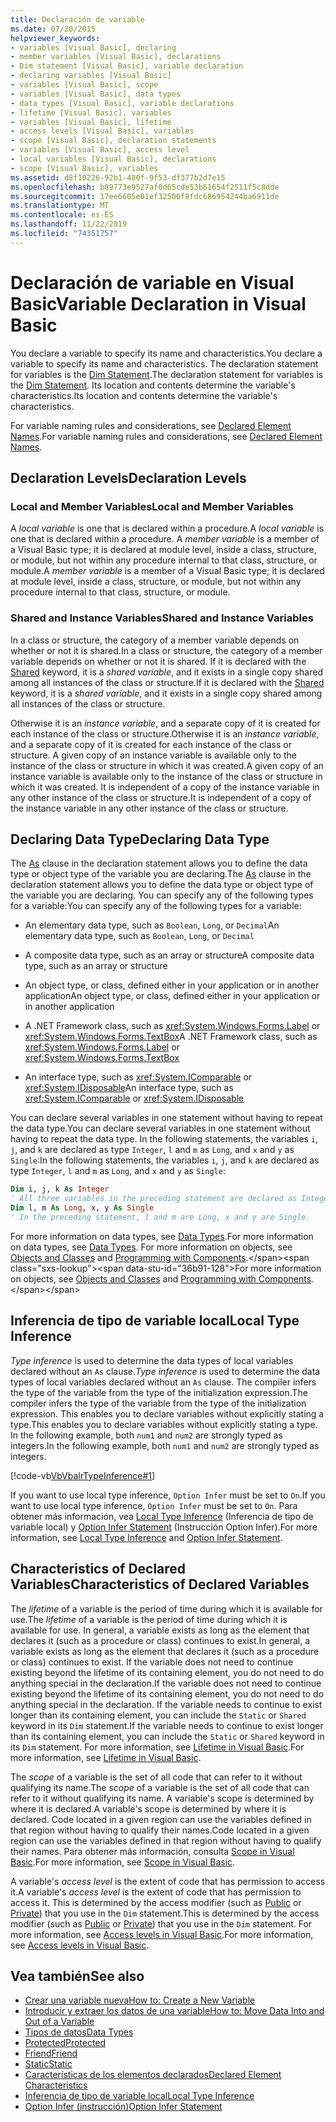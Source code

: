 ```yaml
---
title: Declaración de variable
ms.date: 07/20/2015
helpviewer_keywords:
- variables [Visual Basic], declaring
- member variables [Visual Basic], declarations
- Dim statement [Visual Basic], variable declaration
- declaring variables [Visual Basic]
- variables [Visual Basic], scope
- variables [Visual Basic], data types
- data types [Visual Basic], variable declarations
- lifetime [Visual Basic], variables
- variables [Visual Basic], lifetime
- access levels [Visual Basic], variables
- scope [Visual Basic], declaration statements
- variables [Visual Basic], access level
- local variables [Visual Basic], declarations
- scope [Visual Basic], variables
ms.assetid: d8f10226-92b1-480f-9f53-df377b2d7e15
ms.openlocfilehash: b89773e9527af0d65cde53b61654f2511f5c8dde
ms.sourcegitcommit: 17ee6605e01ef32506f8fdc686954244ba6911de
ms.translationtype: MT
ms.contentlocale: es-ES
ms.lasthandoff: 11/22/2019
ms.locfileid: "74351757"
---
```

# <a name="variable-declaration-in-visual-basic"></a><span data-ttu-id="36b91-102">Declaración de variable en Visual Basic</span><span class="sxs-lookup"><span data-stu-id="36b91-102">Variable Declaration in Visual Basic</span></span>
<span data-ttu-id="36b91-103">You declare a variable to specify its name and characteristics.</span><span class="sxs-lookup"><span data-stu-id="36b91-103">You declare a variable to specify its name and characteristics.</span></span> <span data-ttu-id="36b91-104">The declaration statement for variables is the [Dim Statement](../../../../visual-basic/language-reference/statements/dim-statement.md).</span><span class="sxs-lookup"><span data-stu-id="36b91-104">The declaration statement for variables is the [Dim Statement](../../../../visual-basic/language-reference/statements/dim-statement.md).</span></span> <span data-ttu-id="36b91-105">Its location and contents determine the variable's characteristics.</span><span class="sxs-lookup"><span data-stu-id="36b91-105">Its location and contents determine the variable's characteristics.</span></span>  
  
 <span data-ttu-id="36b91-106">For variable naming rules and considerations, see [Declared Element Names](../../../../visual-basic/programming-guide/language-features/declared-elements/declared-element-names.md).</span><span class="sxs-lookup"><span data-stu-id="36b91-106">For variable naming rules and considerations, see [Declared Element Names](../../../../visual-basic/programming-guide/language-features/declared-elements/declared-element-names.md).</span></span>  
  
## <a name="declaration-levels"></a><span data-ttu-id="36b91-107">Declaration Levels</span><span class="sxs-lookup"><span data-stu-id="36b91-107">Declaration Levels</span></span>  
  
### <a name="local-and-member-variables"></a><span data-ttu-id="36b91-108">Local and Member Variables</span><span class="sxs-lookup"><span data-stu-id="36b91-108">Local and Member Variables</span></span>  
 <span data-ttu-id="36b91-109">A *local variable* is one that is declared within a procedure.</span><span class="sxs-lookup"><span data-stu-id="36b91-109">A *local variable* is one that is declared within a procedure.</span></span> <span data-ttu-id="36b91-110">A *member variable* is a member of a Visual Basic type; it is declared at module level, inside a class, structure, or module, but not within any procedure internal to that class, structure, or module.</span><span class="sxs-lookup"><span data-stu-id="36b91-110">A *member variable* is a member of a Visual Basic type; it is declared at module level, inside a class, structure, or module, but not within any procedure internal to that class, structure, or module.</span></span>  
  
### <a name="shared-and-instance-variables"></a><span data-ttu-id="36b91-111">Shared and Instance Variables</span><span class="sxs-lookup"><span data-stu-id="36b91-111">Shared and Instance Variables</span></span>  
 <span data-ttu-id="36b91-112">In a class or structure, the category of a member variable depends on whether or not it is shared.</span><span class="sxs-lookup"><span data-stu-id="36b91-112">In a class or structure, the category of a member variable depends on whether or not it is shared.</span></span> <span data-ttu-id="36b91-113">If it is declared with the [Shared](../../../../visual-basic/language-reference/modifiers/shared.md) keyword, it is a *shared variable*, and it exists in a single copy shared among all instances of the class or structure.</span><span class="sxs-lookup"><span data-stu-id="36b91-113">If it is declared with the [Shared](../../../../visual-basic/language-reference/modifiers/shared.md) keyword, it is a *shared variable*, and it exists in a single copy shared among all instances of the class or structure.</span></span>  
  
 <span data-ttu-id="36b91-114">Otherwise it is an *instance variable*, and a separate copy of it is created for each instance of the class or structure.</span><span class="sxs-lookup"><span data-stu-id="36b91-114">Otherwise it is an *instance variable*, and a separate copy of it is created for each instance of the class or structure.</span></span> <span data-ttu-id="36b91-115">A given copy of an instance variable is available only to the instance of the class or structure in which it was created.</span><span class="sxs-lookup"><span data-stu-id="36b91-115">A given copy of an instance variable is available only to the instance of the class or structure in which it was created.</span></span> <span data-ttu-id="36b91-116">It is independent of a copy of the instance variable in any other instance of the class or structure.</span><span class="sxs-lookup"><span data-stu-id="36b91-116">It is independent of a copy of the instance variable in any other instance of the class or structure.</span></span>  
  
## <a name="declaring-data-type"></a><span data-ttu-id="36b91-117">Declaring Data Type</span><span class="sxs-lookup"><span data-stu-id="36b91-117">Declaring Data Type</span></span>  
 <span data-ttu-id="36b91-118">The [As](../../../../visual-basic/language-reference/statements/as-clause.md) clause in the declaration statement allows you to define the data type or object type of the variable you are declaring.</span><span class="sxs-lookup"><span data-stu-id="36b91-118">The [As](../../../../visual-basic/language-reference/statements/as-clause.md) clause in the declaration statement allows you to define the data type or object type of the variable you are declaring.</span></span> <span data-ttu-id="36b91-119">You can specify any of the following types for a variable:</span><span class="sxs-lookup"><span data-stu-id="36b91-119">You can specify any of the following types for a variable:</span></span>  
  
- <span data-ttu-id="36b91-120">An elementary data type, such as `Boolean`, `Long`, or `Decimal`</span><span class="sxs-lookup"><span data-stu-id="36b91-120">An elementary data type, such as `Boolean`, `Long`, or `Decimal`</span></span>  
  
- <span data-ttu-id="36b91-121">A composite data type, such as an array or structure</span><span class="sxs-lookup"><span data-stu-id="36b91-121">A composite data type, such as an array or structure</span></span>  
  
- <span data-ttu-id="36b91-122">An object type, or class, defined either in your application or in another application</span><span class="sxs-lookup"><span data-stu-id="36b91-122">An object type, or class, defined either in your application or in another application</span></span>  
  
- <span data-ttu-id="36b91-123">A .NET Framework class, such as <xref:System.Windows.Forms.Label> or <xref:System.Windows.Forms.TextBox></span><span class="sxs-lookup"><span data-stu-id="36b91-123">A .NET Framework class, such as <xref:System.Windows.Forms.Label> or <xref:System.Windows.Forms.TextBox></span></span>  
  
- <span data-ttu-id="36b91-124">An interface type, such as <xref:System.IComparable> or <xref:System.IDisposable></span><span class="sxs-lookup"><span data-stu-id="36b91-124">An interface type, such as <xref:System.IComparable> or <xref:System.IDisposable></span></span>  
  
 <span data-ttu-id="36b91-125">You can declare several variables in one statement without having to repeat the data type.</span><span class="sxs-lookup"><span data-stu-id="36b91-125">You can declare several variables in one statement without having to repeat the data type.</span></span> <span data-ttu-id="36b91-126">In the following statements, the variables `i`, `j`, and `k` are declared as type `Integer`, `l` and `m` as `Long`, and `x` and `y` as `Single`:</span><span class="sxs-lookup"><span data-stu-id="36b91-126">In the following statements, the variables `i`, `j`, and `k` are declared as type `Integer`, `l` and `m` as `Long`, and `x` and `y` as `Single`:</span></span>  
  
```vb  
Dim i, j, k As Integer  
' All three variables in the preceding statement are declared as Integer.  
Dim l, m As Long, x, y As Single  
' In the preceding statement, l and m are Long, x and y are Single.  
```  
  
 <span data-ttu-id="36b91-127">For more information on data types, see [Data Types](../../../../visual-basic/programming-guide/language-features/data-types/index.md).</span><span class="sxs-lookup"><span data-stu-id="36b91-127">For more information on data types, see [Data Types](../../../../visual-basic/programming-guide/language-features/data-types/index.md).</span></span> <span data-ttu-id="36b91-128">For more information on objects, see [Objects and Classes](../../../../visual-basic/programming-guide/language-features/objects-and-classes/index.md) and [Programming with Components](https://docs.microsoft.com/previous-versions/visualstudio/visual-studio-2013/0ffkdtkf(v=vs.120)).</span><span class="sxs-lookup"><span data-stu-id="36b91-128">For more information on objects, see [Objects and Classes](../../../../visual-basic/programming-guide/language-features/objects-and-classes/index.md) and [Programming with Components](https://docs.microsoft.com/previous-versions/visualstudio/visual-studio-2013/0ffkdtkf(v=vs.120)).</span></span>  
  
## <a name="local-type-inference"></a><span data-ttu-id="36b91-129">Inferencia de tipo de variable local</span><span class="sxs-lookup"><span data-stu-id="36b91-129">Local Type Inference</span></span>  
 <span data-ttu-id="36b91-130">*Type inference* is used to determine the data types of local variables declared without an `As` clause.</span><span class="sxs-lookup"><span data-stu-id="36b91-130">*Type inference* is used to determine the data types of local variables declared without an `As` clause.</span></span> <span data-ttu-id="36b91-131">The compiler infers the type of the variable from the type of the initialization expression.</span><span class="sxs-lookup"><span data-stu-id="36b91-131">The compiler infers the type of the variable from the type of the initialization expression.</span></span> <span data-ttu-id="36b91-132">This enables you to declare variables without explicitly stating a type.</span><span class="sxs-lookup"><span data-stu-id="36b91-132">This enables you to declare variables without explicitly stating a type.</span></span> <span data-ttu-id="36b91-133">In the following example, both `num1` and `num2` are strongly typed as integers.</span><span class="sxs-lookup"><span data-stu-id="36b91-133">In the following example, both `num1` and `num2` are strongly typed as integers.</span></span>  
  
 [!code-vb[VbVbalrTypeInference#1](~/samples/snippets/visualbasic/VS_Snippets_VBCSharp/VbVbalrTypeInference/VB/Class1.vb#1)]  
  
 <span data-ttu-id="36b91-134">If you want to use local type inference, `Option Infer` must be set to `On`.</span><span class="sxs-lookup"><span data-stu-id="36b91-134">If you want to use local type inference, `Option Infer` must be set to `On`.</span></span> <span data-ttu-id="36b91-135">Para obtener más información, vea [Local Type Inference](../../../../visual-basic/programming-guide/language-features/variables/local-type-inference.md) (Inferencia de tipo de variable local) y [Option Infer Statement](../../../../visual-basic/language-reference/statements/option-infer-statement.md) (Instrucción Option Infer).</span><span class="sxs-lookup"><span data-stu-id="36b91-135">For more information, see [Local Type Inference](../../../../visual-basic/programming-guide/language-features/variables/local-type-inference.md) and [Option Infer Statement](../../../../visual-basic/language-reference/statements/option-infer-statement.md).</span></span>  
  
## <a name="characteristics-of-declared-variables"></a><span data-ttu-id="36b91-136">Characteristics of Declared Variables</span><span class="sxs-lookup"><span data-stu-id="36b91-136">Characteristics of Declared Variables</span></span>  
 <span data-ttu-id="36b91-137">The *lifetime* of a variable is the period of time during which it is available for use.</span><span class="sxs-lookup"><span data-stu-id="36b91-137">The *lifetime* of a variable is the period of time during which it is available for use.</span></span> <span data-ttu-id="36b91-138">In general, a variable exists as long as the element that declares it (such as a procedure or class) continues to exist.</span><span class="sxs-lookup"><span data-stu-id="36b91-138">In general, a variable exists as long as the element that declares it (such as a procedure or class) continues to exist.</span></span> <span data-ttu-id="36b91-139">If the variable does not need to continue existing beyond the lifetime of its containing element, you do not need to do anything special in the declaration.</span><span class="sxs-lookup"><span data-stu-id="36b91-139">If the variable does not need to continue existing beyond the lifetime of its containing element, you do not need to do anything special in the declaration.</span></span> <span data-ttu-id="36b91-140">If the variable needs to continue to exist longer than its containing element, you can include the `Static` or `Shared` keyword in its `Dim` statement.</span><span class="sxs-lookup"><span data-stu-id="36b91-140">If the variable needs to continue to exist longer than its containing element, you can include the `Static` or `Shared` keyword in its `Dim` statement.</span></span> <span data-ttu-id="36b91-141">For more information, see [Lifetime in Visual Basic](../../../../visual-basic/programming-guide/language-features/declared-elements/lifetime.md).</span><span class="sxs-lookup"><span data-stu-id="36b91-141">For more information, see [Lifetime in Visual Basic](../../../../visual-basic/programming-guide/language-features/declared-elements/lifetime.md).</span></span>  
  
 <span data-ttu-id="36b91-142">The *scope* of a variable is the set of all code that can refer to it without qualifying its name.</span><span class="sxs-lookup"><span data-stu-id="36b91-142">The *scope* of a variable is the set of all code that can refer to it without qualifying its name.</span></span> <span data-ttu-id="36b91-143">A variable's scope is determined by where it is declared.</span><span class="sxs-lookup"><span data-stu-id="36b91-143">A variable's scope is determined by where it is declared.</span></span> <span data-ttu-id="36b91-144">Code located in a given region can use the variables defined in that region without having to qualify their names.</span><span class="sxs-lookup"><span data-stu-id="36b91-144">Code located in a given region can use the variables defined in that region without having to qualify their names.</span></span> <span data-ttu-id="36b91-145">Para obtener más información, consulta [Scope in Visual Basic](../../../../visual-basic/programming-guide/language-features/declared-elements/scope.md).</span><span class="sxs-lookup"><span data-stu-id="36b91-145">For more information, see [Scope in Visual Basic](../../../../visual-basic/programming-guide/language-features/declared-elements/scope.md).</span></span>  
  
 <span data-ttu-id="36b91-146">A variable's *access level* is the extent of code that has permission to access it.</span><span class="sxs-lookup"><span data-stu-id="36b91-146">A variable's *access level* is the extent of code that has permission to access it.</span></span> <span data-ttu-id="36b91-147">This is determined by the access modifier (such as [Public](../../../../visual-basic/language-reference/modifiers/public.md) or [Private](../../../../visual-basic/language-reference/modifiers/private.md)) that you use in the `Dim` statement.</span><span class="sxs-lookup"><span data-stu-id="36b91-147">This is determined by the access modifier (such as [Public](../../../../visual-basic/language-reference/modifiers/public.md) or [Private](../../../../visual-basic/language-reference/modifiers/private.md)) that you use in the `Dim` statement.</span></span> <span data-ttu-id="36b91-148">For more information, see [Access levels in Visual Basic](../../../../visual-basic/programming-guide/language-features/declared-elements/access-levels.md).</span><span class="sxs-lookup"><span data-stu-id="36b91-148">For more information, see [Access levels in Visual Basic](../../../../visual-basic/programming-guide/language-features/declared-elements/access-levels.md).</span></span>  
  
## <a name="see-also"></a><span data-ttu-id="36b91-149">Vea también</span><span class="sxs-lookup"><span data-stu-id="36b91-149">See also</span></span>

- [<span data-ttu-id="36b91-150">Crear una variable nueva</span><span class="sxs-lookup"><span data-stu-id="36b91-150">How to: Create a New Variable</span></span>](../../../../visual-basic/programming-guide/language-features/variables/how-to-create-a-new-variable.md)
- [<span data-ttu-id="36b91-151">Introducir y extraer los datos de una variable</span><span class="sxs-lookup"><span data-stu-id="36b91-151">How to: Move Data Into and Out of a Variable</span></span>](../../../../visual-basic/programming-guide/language-features/variables/how-to-move-data-into-and-out-of-a-variable.md)
- [<span data-ttu-id="36b91-152">Tipos de datos</span><span class="sxs-lookup"><span data-stu-id="36b91-152">Data Types</span></span>](../../../../visual-basic/language-reference/data-types/index.md)
- [<span data-ttu-id="36b91-153">Protected</span><span class="sxs-lookup"><span data-stu-id="36b91-153">Protected</span></span>](../../../../visual-basic/language-reference/modifiers/protected.md)
- [<span data-ttu-id="36b91-154">Friend</span><span class="sxs-lookup"><span data-stu-id="36b91-154">Friend</span></span>](../../../../visual-basic/language-reference/modifiers/friend.md)
- [<span data-ttu-id="36b91-155">Static</span><span class="sxs-lookup"><span data-stu-id="36b91-155">Static</span></span>](../../../../visual-basic/language-reference/modifiers/static.md)
- [<span data-ttu-id="36b91-156">Características de los elementos declarados</span><span class="sxs-lookup"><span data-stu-id="36b91-156">Declared Element Characteristics</span></span>](../../../../visual-basic/programming-guide/language-features/declared-elements/declared-element-characteristics.md)
- [<span data-ttu-id="36b91-157">Inferencia de tipo de variable local</span><span class="sxs-lookup"><span data-stu-id="36b91-157">Local Type Inference</span></span>](../../../../visual-basic/programming-guide/language-features/variables/local-type-inference.md)
- [<span data-ttu-id="36b91-158">Option Infer (instrucción)</span><span class="sxs-lookup"><span data-stu-id="36b91-158">Option Infer Statement</span></span>](../../../../visual-basic/language-reference/statements/option-infer-statement.md)
